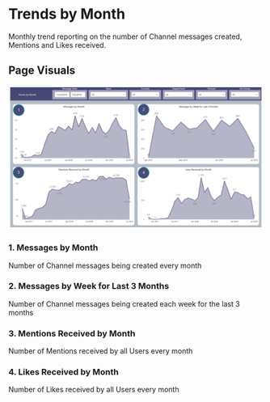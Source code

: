 # Trends by Month
Monthly trend reporting on the number of Channel messages created, Mentions and Likes received.

## Page Visuals

![TrendsbyMonth](images/TrendsbyMonth.png)

### 1.	Messages by Month
Number of Channel messages being created every month

### 2.	Messages by Week for Last 3 Months
Number of Channel messages being created each week for the last 3 months

### 3.	Mentions Received by Month
Number of Mentions received by all Users every month

### 4.	Likes Received by Month
Number of Likes received by all Users every month
 
